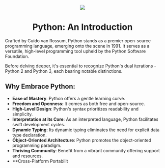 <p align="center"><img src="https://s3.dualstack.us-east-2.amazonaws.com/pythondotorg-assets/media/files/python-logo-only.svg"></p>
<h1 align="center">Python: An Introduction</h1>

Crafted by Guido van Rossum, Python stands as a premier open-source programming language, emerging onto the scene in 1991. It serves as a versatile, high-level programming tool upheld by the Python Software Foundation.

Before delving deeper, it's essential to recognize Python's dual iterations - Python 2 and Python 3, each bearing notable distinctions.

## Why Embrace Python:

- **Ease of Mastery**: Python offers a gentle learning curve.
- **Freedom and Openness**: It comes as both free and open-source.
- **High-Level Design**: Python's syntax prioritizes readability and simplicity.
- **Interpretation at its Core**: As an interpreted language, Python facilitates swift development cycles.
- **Dynamic Typing**: Its dynamic typing eliminates the need for explicit data type declaration.
- **Object-Oriented Architecture**: Python promotes the object-oriented programming paradigm.
- **Thriving Community**: Benefit from a vibrant community offering support and resources.
- **Cross-Platform Portabilit

